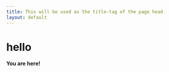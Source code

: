 ```yaml
---
title: This will be used as the title-tag of the page head
layout: default
---
```


hello
=====

**You are here!**
